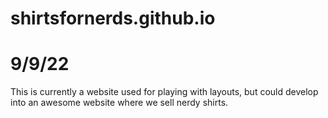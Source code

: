# shirtsfornerds.github.io
# 9/9/22
This is currently a website used for playing with layouts, but could develop into an awesome website where we sell nerdy shirts.

